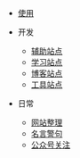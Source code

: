 * [使用](zh-cn/搭建帮助.md "搭建帮助")

* 开发
    * [辅助站点](zh-cn/dev/辅助站点.md "辅助站点")
    * [学习站点](zh-cn/dev/学习站点.md "学习站点")
    * [博客站点](zh-cn/dev/博客站点.md "博客站点")
    * [工具站点](zh-cn/dev/工具站点.md "工具站点")
* 日常
    * [网站整理](zh-cn/网站整理.md "网站整理")
    * [名言警句](zh-cn/名言警句.md "名言警句")
    * [公众号关注](zh-cn/公众号关注.md "公众号关注")

